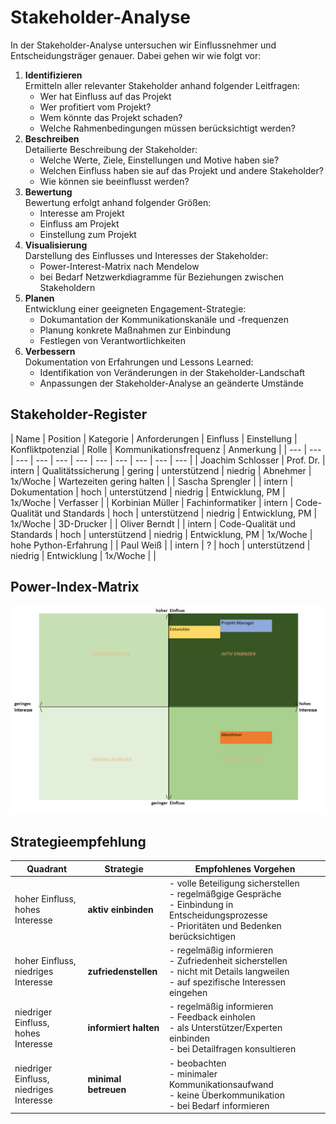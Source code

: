 # Stakeholder-Analyse
In der Stakeholder-Analyse untersuchen wir Einflussnehmer und Entscheidungsträger genauer. Dabei gehen wir wie folgt vor:

1. **Identifizieren**<br>
Ermitteln aller relevanter Stakeholder anhand folgender Leitfragen:
    * Wer hat Einfluss auf das Projekt
    * Wer profitiert vom Projekt?
    * Wem könnte das Projekt schaden?
    * Welche Rahmenbedingungen müssen berücksichtigt werden?
2. **Beschreiben**<br>
Detailierte Beschreibung der Stakeholder:
    * Welche Werte, Ziele, Einstellungen und Motive haben sie?
    * Welchen Einfluss haben sie auf das Projekt und andere Stakeholder?
    * Wie können sie beeinflusst werden?
3. **Bewertung**<br>
Bewertung erfolgt anhand folgender Größen:
    * Interesse am Projekt
    * Einfluss am Projekt
    * Einstellung zum Projekt
4. **Visualisierung**<br>
Darstellung des Einflusses und Interesses der Stakeholder:
    * Power-Interest-Matrix nach Mendelow
    * bei Bedarf Netzwerkdiagramme für Beziehungen zwischen Stakeholdern
5. **Planen**<br>
Entwicklung einer geeigneten Engagement-Strategie:
    * Dokumantation der Kommunikationskanäle und -frequenzen
    * Planung konkrete Maßnahmen zur Einbindung
    * Festlegen von Verantwortlichkeiten
6. **Verbessern**<br>
 Dokumentation von Erfahrungen und Lessons Learned:
    * Identifikation von Veränderungen in der Stakeholder-Landschaft
    * Anpassungen der Stakeholder-Analyse an geänderte Umstände

## Stakeholder-Register
| Name | Position | Kategorie | Anforderungen | Einfluss | Einstellung | Konfliktpotenzial | Rolle | Kommunikationsfrequenz | Anmerkung |
| --- | --- | --- | --- | --- | --- | --- | --- | --- | --- | --- |
| Joachim Schlosser | Prof. Dr. | intern | Qualitätssicherung | gering | unterstützend | niedrig | Abnehmer | 1x/Woche | Wartezeiten gering halten |
| Sascha Sprengler |  | intern | Dokumentation | hoch | unterstützend | niedrig | Entwicklung, PM | 1x/Woche | Verfasser |
| Korbinian Müller | Fachinformatiker | intern | Code-Qualität und Standards | hoch | unterstützend | niedrig | Entwicklung, PM | 1x/Woche | 3D-Drucker |
| Oliver Berndt |  | intern | Code-Qualität und Standards | hoch | unterstützend | niedrig | Entwicklung, PM | 1x/Woche | hohe Python-Erfahrung |
| Paul Weiß |  | intern | ? | hoch | unterstützend | niedrig | Entwicklung | 1x/Woche |  |

## Power-Index-Matrix
![Power-Index-Matrix](Bilder/riskmanagement-matrix.png)

## Strategieempfehlung
| Quadrant | Strategie | Empfohlenes Vorgehen |
| --- | --- | --- |
| hoher Einfluss,<br>hohes Interesse | **aktiv einbinden** | - volle Beteiligung sicherstellen<br>- regelmäßgige Gespräche<br>- Einbindung in Entscheidungsprozesse<br>- Prioritäten und Bedenken berücksichtigen |
| hoher Einfluss,<br>niedriges Interesse | **zufriedenstellen** | - regelmäßig informieren<br>- Zufriedenheit sicherstellen<br>- nicht mit Details langweilen<br>- auf spezifische Interessen eingehen |
| niedriger Einfluss,<br>hohes Interesse | **informiert halten** | - regelmäßig informieren<br>- Feedback einholen<br>- als Unterstützer/Experten einbinden<br>- bei Detailfragen konsultieren |
| niedriger Einfluss,<br>niedriges Interesse | **minimal betreuen** | - beobachten<br>- minimaler Kommunikationsaufwand<br>- keine Überkommunikation<br>- bei Bedarf informieren |
